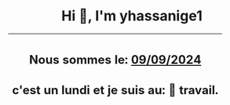 <h1 align='center'>Hi 👋, I'm yhassanige1</h1>
<div align='center'>

|<h2 align='center'>Nous sommes le: <u>09/09/2024</u></h2><h2 align='center'>c'est un lundi et je suis au: 🏢 travail.</h2>|
|---
</div>